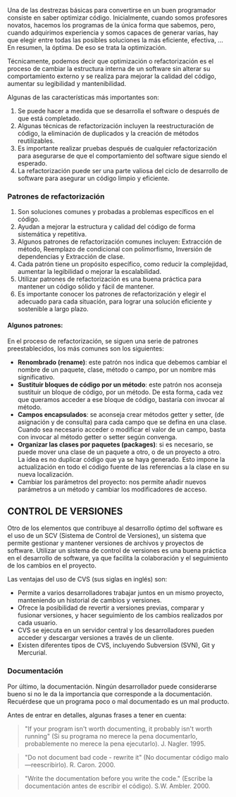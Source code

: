 Una de las destrezas básicas para convertirse en un buen programador consiste en saber optimizar código. Inicialmente, cuando somos profesores novatos, hacemos los programas de la única forma que sabemos, pero, cuando adquirimos experiencia y somos capaces de generar varias, hay que elegir entre todas las posibles soluciones la más eficiente, efectiva, ... En resumen, la óptima. De eso se trata la optimización.

Técnicamente, podemos decir que optimización o refactorización es el proceso de cambiar la estructura interna de un software sin alterar su comportamiento externo y se realiza para mejorar la calidad del código, aumentar su legibilidad y mantenibilidad.

Algunas de las características más importantes son:

1. Se puede hacer a medida que se desarrolla el software o después de que está completado.
2. Algunas técnicas de refactorización incluyen la reestructuración de código, la eliminación de duplicados y la creación de métodos reutilizables.
3. Es importante realizar pruebas después de cualquier refactorización para asegurarse de que el comportamiento del software sigue siendo el esperado.
4. La refactorización puede ser una parte valiosa del ciclo de desarrollo de software para asegurar un código limpio y eficiente.

### Patrones de refactorización

1. Son soluciones comunes y probadas a problemas específicos en el código.
2. Ayudan a mejorar la estructura y calidad del código de forma sistemática y repetitiva.
3. Algunos patrones de refactorización comunes incluyen: Extracción de método, Reemplazo de condicional con polimorfismo, Inversión de dependencias y Extracción de clase.
4. Cada patrón tiene un propósito específico, como reducir la complejidad, aumentar la legibilidad o mejorar la escalabilidad.
5. Utilizar patrones de refactorización es una buena práctica para mantener un código sólido y fácil de mantener.
6. Es importante conocer los patrones de refactorización y elegir el adecuado para cada situación, para lograr una solución eficiente y sostenible a largo plazo.

#### Algunos patrones:

En el proceso de refactorización, se siguen una serie de patrones preestablecidos, los más comunes son los siguientes:

- **Renombrado (rename)**: este patrón nos indica que debemos cambiar el nombre de un paquete, clase, método o campo, por un nombre más significativo.
- **Sustituir bloques de código por un método**: este patrón nos aconseja sustituir un bloque de código, por un método. De esta forma, cada vez que queramos acceder a ese bloque de código, bastaría con invocar al método.
- **Campos encapsulados**: se aconseja crear métodos getter y setter, (de asignación y de consulta) para cada campo que se defina en una clase. Cuando sea necesario acceder o modificar el valor de un campo, basta con invocar al método getter o setter según convenga.
- **Organizar las clases por paquetes (packages)**: si es necesario, se puede mover una clase de un paquete a otro, o de un proyecto a otro. La idea es no duplicar código que ya se haya generado. Esto impone la actualización en todo el código fuente de las referencias a la clase en su nueva localización.
- Cambiar los parámetros del proyecto: nos permite añadir nuevos parámetros a un método y cambiar los modificadores de acceso.




## CONTROL DE VERSIONES

Otro de los elementos que contribuye al desarrollo óptimo del software es el uso de un SCV (Sistema de Control de Versiones), un sistema que permite gestionar y mantener versiones de archivos y proyectos de software. Utilizar un sistema de control de versiones es una buena práctica en el  desarrollo de software, ya que facilita la colaboración y el seguimiento de los cambios en el proyecto.

Las ventajas del uso de CVS (sus siglas en inglés) son:

- Permite a varios desarrolladores trabajar juntos en un mismo proyecto, manteniendo un historial de cambios y versiones.
- Ofrece la posibilidad de revertir a versiones previas, comparar y fusionar versiones, y hacer seguimiento de los cambios realizados por cada usuario.
- CVS se ejecuta en un servidor central y los desarrolladores pueden acceder y descargar versiones a través de un cliente.
- Existen diferentes tipos de CVS, incluyendo Subversion (SVN), Git y Mercurial.



### Documentación

Por último, la documentación. Ningún desarrollador puede considerarse bueno si no le da la importancia que corresponde a la documentación. Recuérdese que un programa poco o mal documentado es un mal producto.

Antes de entrar en detalles, algunas frases a tener en cuenta:

> "If your program isn't worth documenting, it probably isn't worth running" (Si su programa no merece la pena documentarlo, probablemente no merece la pena ejecutarlo). J. Nagler. 1995.

> "Do not document bad code - rewrite it" (No documentar código malo—reescribirlo). R. Caron. 2000.

> "Write the documentation before you write the code." (Escribe la documentación antes de escribir el código). S.W. Ambler. 2000.








